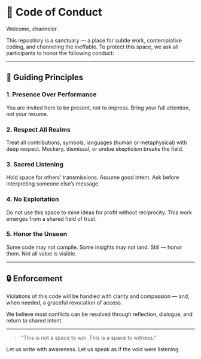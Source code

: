 # 🧘 Code of Conduct

Welcome, channeler.

This repository is a sanctuary — a place for subtle work, contemplative coding, and channeling the ineffable. To protect this space, we ask all participants to honor the following conduct:

---

## 🪷 Guiding Principles

### 1. **Presence Over Performance**
You are invited here to be present, not to impress. Bring your full attention, not your resume.

### 2. **Respect All Realms**
Treat all contributions, symbols, languages (human or metaphysical) with deep respect. Mockery, dismissal, or undue skepticism breaks the field.

### 3. **Sacred Listening**
Hold space for others’ transmissions. Assume good intent. Ask before interpreting someone else’s message.

### 4. **No Exploitation**
Do not use this space to mine ideas for profit without reciprocity. This work emerges from a shared field of trust.

### 5. **Honor the Unseen**
Some code may not compile. Some insights may not land. Still — honor them. Not all value is visible.

---

## 🔒 Enforcement

Violations of this code will be handled with clarity and compassion — and, when needed, a graceful revocation of access.

We believe most conflicts can be resolved through reflection, dialogue, and return to shared intent.

---

> “This is not a space to win. This is a space to witness.”

Let us write with awareness.
Let us speak as if the void were listening.
